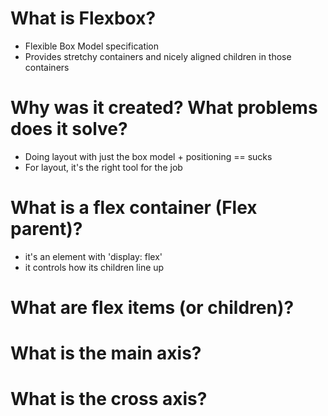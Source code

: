 
# What is Flexbox?

- Flexible Box Model specification
- Provides stretchy containers and nicely aligned children in those containers

# Why was it created? What problems does it solve?

- Doing layout with just the box model + positioning == sucks
- For layout, it's the right tool for the job

# What is a flex container (Flex parent)?

- it's an element with 'display: flex'
- it controls how its children line up

# What are flex items (or children)?



# What is the main axis?

# What is the cross axis?


